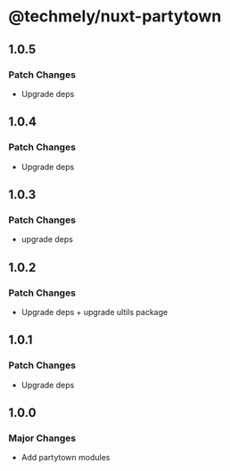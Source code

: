# @techmely/nuxt-partytown

## 1.0.5

### Patch Changes

- Upgrade deps

## 1.0.4

### Patch Changes

- Upgrade deps

## 1.0.3

### Patch Changes

- upgrade deps

## 1.0.2

### Patch Changes

- Upgrade deps + upgrade ultils package

## 1.0.1

### Patch Changes

- Upgrade deps

## 1.0.0

### Major Changes

- Add partytown modules
